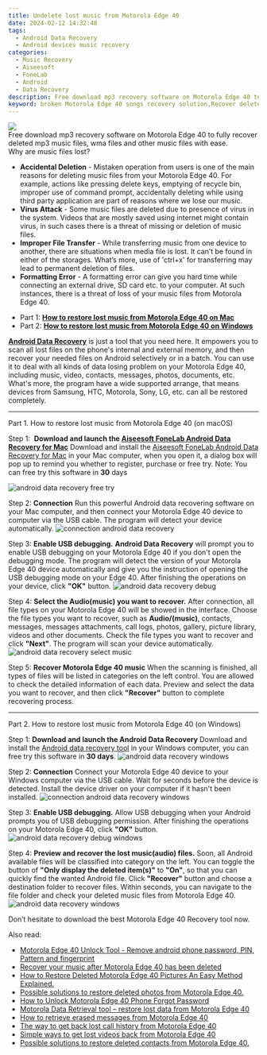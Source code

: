 ```yaml
---
title: Undelete lost music from Motorola Edge 40
date: 2024-02-12 14:32:48
tags: 
  - Android Data Recovery
  - Android devices music recovery
categories: 
  - Music Recovery
  - Aiseesoft
  - FoneLab
  - Android
  - Data Recovery
description: Free download mp3 recovery software on Motorola Edge 40 to fully recover deleted mp3 music files, wma files and other music files with ease.
keyword: broken Motorola Edge 40 songs recovery solution,Recover deleted songs,Regain missing music on Motorola Edge 40,Unerase music from Motorola Edge 40,retrieve wiped music Motorola Edge 40,restore deleted music files on Motorola Edge 40,Motorola Edge 40 retrieve deleted music,recover deleted music 2018 for Motorola Edge 40,restore song when deleted in Motorola Edge 40,Motorola Edge 40 song recovery,Motorola Edge 40 delete song recover,how to recover song on Motorola Edge 40
---
```


<img src="https://img0mobiles.techidaily.com/images/best-assets/devices/motorola/motorola-edge-40/3.jpg" class="atpl-imgstyle"  />

<div class="atpl-content atpl-for-fonelab-android recover-music">

<div class="atpl-post-description-part-1">
Free download mp3 recovery software on Motorola Edge 40 to fully recover deleted mp3 music files, wma files and other music files with ease.
</div>



<div class="atpl-post-description-part-2">
<div class="tpl-content-sub-paragraph-title">
  Why are music files lost?
</div>
<div class="tpl-content-sub-paragraph-content">
  <ul class="tpl-content-sub-paragraph-ul-style">
    <li><strong>Accidental Deletion</strong> - Mistaken operation from users is one of the main reasons for deleting music files from your Motorola Edge 40. For example, actions like pressing delete keys, emptying of recycle bin, improper use of command prompt, accidentally deleting while using third party application are part of reasons where we lose our music.</li>
    <li><strong>Virus Attack</strong> - Some music files are deleted due to presence of virus in the system. Videos that are mostly saved using internet might contain virus, in such cases there is a threat of missing or deletion of music files.</li>
    <li><strong>Improper File Transfer</strong> - While transferring music from one device to another, there are situations when media file is lost. It can’t be found in either of the storages. What’s more, use of 'ctrl+x' for transferring may lead to permanent deletion of files. </li>
    <li><strong>Formatting Error</strong> - A formatting error can give you hard time while connecting an external drive, SD card etc. to your computer. At such instances, there is a threat of loss of your music files from Motorola Edge 40.</li>
  </ul>
</div>
</div>

<ul>
  <li>Part 1: <strong><a href="#p1">How to restore lost music from Motorola Edge 40 on Mac</a></strong></li>
  <li>Part 2: <strong><a href="#p2">How to restore lost music from Motorola Edge 40 on Windows</a></strong></li>
</ul>


<div class="atpl-post-description-part-3">
<div class="tpl-content-sub-paragraph-normal">
  <p>
    <a href="https://tools.techidaily.com/aiseesoft-android-data-recovery/" target="_blank" rel="noopener"><strong>Android Data Recovery</strong></a> is just a tool that you need here. It empowers you to scan all lost files on the phone's internal and external memory, and then recover your needed files on Android selectively or in a batch. You can use it to deal with all kinds of data losing problem on your Motorola Edge 40, including music, video, contacts, messages, photos, documents, etc. What's more, the program have a wide supported arrange, that means devices from Samsung, HTC, Motorola, Sony, LG, etc. can all be restored completely.
  </p>
</div>
</div>



<!-- Part 1 -->
<a id="p1" name="p1" ></a><hr>

<div>
  <span class="atpl-step-part-style">Part 1. How to restore lost music from Motorola Edge 40 (on macOS)</span>
</div>

<span class="atpl-stepstyle-a"><span>Step 1: </span></span> <strong>Download and launch the <a href="https://tools.techidaily.com/aiseesoft-android-data-recovery-for-mac/" target="_blank" rel="noopener">Aiseesoft FoneLab Android Data Recovery for Mac</a></strong>
Download and install the <a href="https://tools.techidaily.com/aiseesoft-android-data-recovery-for-mac/" target="_blank" rel="noopener">Aiseesoft FoneLab Android Data Recovery for Mac</a> in your Mac computer, when you open it, a dialog box will pop up to remind you whether to register, purchase or free try.
Note: You can free try this software in <strong>30</strong> days

<img src="https://tools.techidaily.com/images/apps/aiseesoft/android-data-recovery/mac-free-try.png" class="atpl-imgstyle" alt="android data recovery free try" />

<span class="atpl-stepstyle-a"><span>Step 2: </span></span> <strong>Connection</strong>
Run this powerful Android data recovering software on your Mac computer, and then connect your Motorola Edge 40 device to computer via the USB cable. The program will detect your device automatically.
<img src="https://tools.techidaily.com/images/apps/aiseesoft/android-data-recovery/mac-connection-interface.jpg" class="atpl-imgstyle" alt="connection android data recovery" />

<span class="atpl-stepstyle-a"><span>Step 3: </span></span> <strong>Enable USB debugging.</strong>
<strong>Android Data Recovery</strong> will prompt you to enable USB debugging on your Motorola Edge 40 if you don't open the debugging mode. The program will detect the version of your Motorola Edge 40 device automatically and give you the instruction of opening the USB debugging mode on your Edge 40. After finishing the operations on your device, click <strong>"OK"</strong> button.
<img src="https://tools.techidaily.com/images/apps/aiseesoft/android-data-recovery/mac-android-usb-debug.jpg"  class="atpl-imgstyle" alt="android data recovery debug" />

<span class="atpl-stepstyle-a"><span>Step 4: </span></span> <strong>Select the Audio(music) you want to recover.</strong>
After connection, all file types on your Motorola Edge 40 will be showed in the interface. Choose the file types you want to recover, such as <strong>Audio/(music)</strong>, contacts, messages, messages attachments, call logs, photos, gallery, picture library, videos and other documents. Check the file types you want to recover and click <b>"Next"</b>. The program will scan your device automatically.
<img src="https://tools.techidaily.com/images/apps/aiseesoft/android-data-recovery/mac-choose-type-music.jpg" class="atpl-imgstyle" alt="android data recovery select music" />

<span class="atpl-stepstyle-a"><span>Step 5: </span></span> <strong>Recover Motorola Edge 40 music</strong>
When the scanning is finished, all types of files will be listed in categories on the left control. You are allowed to check the detailed information of each data. Preview and select the data you want to recover, and then click <b>"Recover"</b> button to complete recovering process.


<a id="p2" name="p2"></a><hr>

<!-- Part 2 -->
<div>
  <span class="atpl-step-part-style">Part 2. How to restore lost music from Motorola Edge 40 (on Windows)</span>
</div>

<span class="atpl-stepstyle-a"><span>Step 1: </span></span> <strong>Download and launch the Android Data Recovery</strong>
Download and install the <a href="https://tools.techidaily.com/aiseesoft-android-data-recovery-for-win/" target="_blank" rel="noopener">Android data recovery tool</a> in your Windows computer, you can free try this software in <b>30 days</b>.
<img src="https://tools.techidaily.com/images/apps/aiseesoft/android-data-recovery/win-start-interface.png"  class="atpl-imgstyle" alt="android data recovery windows" />

<span class="atpl-stepstyle-a"><span>Step 2: </span></span> <strong>Connection</strong>
Connect your Motorola Edge 40 device to your Windows computer via the USB cable. Wait for seconds before the device is detected. Install the device driver on your computer if it hasn't been installed.
<img src="https://tools.techidaily.com/images/apps/aiseesoft/android-data-recovery/win-connection-interface.png" class="atpl-imgstyle" alt="connection android data recovery windows" />

<span class="atpl-stepstyle-a"><span>Step 3: </span></span> <strong>Enable USB debugging.</strong>
Allow USB debugging when your Android prompts you of USB debugging permission. After finishing the operations on your Motorola Edge 40, click <b>"OK"</b> button.
<img src="https://tools.techidaily.com/images/apps/aiseesoft/android-data-recovery/win-android-usb-debug.png" class="atpl-imgstyle" alt="android data recovery debug windows" />

<span class="atpl-stepstyle-a"><span>Step 4: </span></span> <strong>Preview and recover the lost music(audio) files.</strong>
Soon, all Android available files will be classified into category on the left. You can toggle the button of <b>"Only display the deleted item(s)"</b> to <b>"On"</b>, so that you can quickly find the wanted Android file. Click <b>"Recover"</b> button and choose a destination folder to recover files. Within seconds, you can navigate to the file folder and check your deleted music files from Motorola Edge 40.
<img src="https://tools.techidaily.com/images/apps/aiseesoft/android-data-recovery/win-recover-music.jpg" class="atpl-imgstyle" alt="android data recovery windows" />

<div class="atpl-post-description-part-4">
<div class="tpl-content-sub-paragraph-normal">
    <p>
        Don’t hesitate to download the best Motorola Edge 40 Recovery tool now.
    </p>
</div>
</div>


<ins class="adsbygoogle"
     style="display:block"
     data-ad-client="ca-pub-7571918770474297"
     data-ad-slot="8358498916"
     data-ad-format="auto"
     data-full-width-responsive="true"></ins>

<span class="atpl-alsoreadstyle">Also read:</span>
<div><ul>
<li><a href="/motorola-edge-40-unlock-tool-remove-android-phone-password-pin-pattern-and-fingerprint-by-drfone-android-unlock-android-unlock/" target="_blank" rel="noopener"><u>Motorola Edge 40 Unlock Tool - Remove android phone password, PIN, Pattern and fingerprint</u></a></li>
<li><a href="/recover-your-music-after-motorola-edge-40-has-been-deleted-by-fonelab-android-recover-music/" target="_blank" rel="noopener"><u>Recover your music after Motorola Edge 40 has been deleted</u></a></li>
<li><a href="/how-to-restore-deleted-motorola-edge-40-pictures-an-easy-method-explained-by-fonelab-android-recover-pictures/" target="_blank" rel="noopener"><u>How to Restore Deleted Motorola Edge 40 Pictures  An Easy Method Explained.</u></a></li>
<li><a href="/possible-solutions-to-restore-deleted-photos-from-motorola-edge-40-by-fonelab-android-recover-photos/" target="_blank" rel="noopener"><u>Possible solutions to restore deleted photos from Motorola Edge 40.</u></a></li>
<li><a href="/how-to-unlock-motorola-edge-40-phone-forgot-password-by-drfone-android-unlock-android-unlock/" target="_blank" rel="noopener"><u>How to Unlock Motorola Edge 40 Phone Forgot Password</u></a></li>
<li><a href="/motorola-data-retrieval-tool-restore-lost-data-from-motorola-edge-40-by-fonelab-android-recover-data/" target="_blank" rel="noopener"><u>Motorola Data Retrieval tool – restore lost data from Motorola Edge 40</u></a></li>
<li><a href="/how-to-retrieve-erased-messages-from-motorola-edge-40-by-fonelab-android-recover-messages/" target="_blank" rel="noopener"><u>How to retrieve erased messages from Motorola Edge 40</u></a></li>
<li><a href="/the-way-to-get-back-lost-call-history-from-motorola-edge-40-by-fonelab-android-recover-call-logs/" target="_blank" rel="noopener"><u>The way to get back lost call history from Motorola Edge 40</u></a></li>
<li><a href="/simple-ways-to-get-lost-videos-back-from-motorola-edge-40-by-fonelab-android-recover-video/" target="_blank" rel="noopener"><u>Simple ways to get lost videos back from Motorola Edge 40</u></a></li>
<li><a href="/possible-solutions-to-restore-deleted-contacts-from-motorola-edge-40-by-fonelab-android-recover-contacts/" target="_blank" rel="noopener"><u>Possible solutions to restore deleted contacts from Motorola Edge 40.</u></a></li>
</ul></div>

</div>